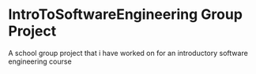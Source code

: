 # IntroToSoftwareEngineering Group Project
 A school group project that i have worked on for an introductory software engineering course

